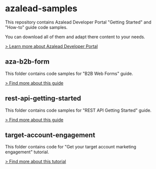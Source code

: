 # azalead-samples

This repository contains Azalead Developer Portal "Getting Started" and "How-to" guide code samples.

You can download all of them and adapt there content to your needs.

[> Learn more about Azalead Developer Portal](https://developers.azalead.com)


aza-b2b-form
------

This folder contains code samples for "B2B Web Forms" guide.

[> Find more about this guide](https://developers.azalead.com/aza-b2b-web-forms)


rest-api-getting-started
------

This folder contains code samples for "REST API Getting Started" guide.

[> Find more about this guide](https://developers.azalead.com/rest-api-getting-started)


target-account-engagement
------

This folder contains code for "Get your target account marketing engagement" tutorial.

[> Find more about this tutorial](https://developers.azalead.com/tutorials/get-your-target-account-marketing-engagement/)
